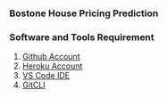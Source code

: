 
### Bostone House Pricing Prediction

### Software and Tools Requirement

1. [Github Account](https://github.com)
2. [Heroku Account](https://heroku.com)
3. [VS Code IDE](https://code.visualstudio.com/)
4. [GitCLI](htpps://git-scm.com/book/en/v2/Getting-Started-The-Command-Line)
